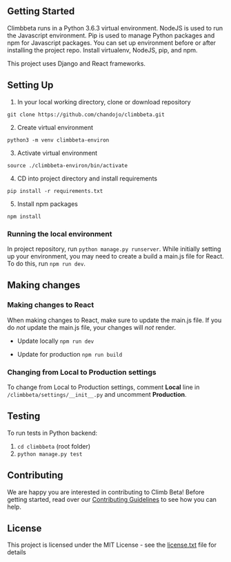 ## Getting Started

Climbbeta runs in a Python 3.6.3 virtual environment. NodeJS is used to run the Javascript environment. Pip is used to manage Python packages and npm for Javascript packages. You can set up environment before or after installing the project repo. Install virtualenv, NodeJS, pip, and npm.

This project uses Django and React frameworks.

## Setting Up

1. In your local working directory, clone or download repository

  `git clone https://github.com/chandojo/climbbeta.git`

2. Create virtual environment

  `python3 -m venv climbbeta-environ`

3. Activate virtual environment

  `source ./climbbeta-environ/bin/activate`

4. CD into project directory and install requirements

  `pip install -r requirements.txt`

5. Install npm packages

  `npm install`


### Running the local environment

In project repository, run `python manage.py runserver`.  While initially setting up your environment, you may need to create a build a main.js file for React.  To do this, run `npm run dev`.

## Making changes

### Making changes to React

When making changes to React, make sure to update the main.js file.  If you do *not* update the main.js file, your changes will *not* render.     

- Update locally
  `npm run dev`

- Update for production
  `npm run build`

### Changing from Local to Production settings

To change from Local to Production settings, comment __Local__ line in `/climbbeta/settings/__init__.py` and uncomment __Production__.

## Testing
To run tests in Python backend:
1. `cd climbbeta` (root folder)
2. `python manage.py test`


## Contributing

We are happy you are interested in contributing to Climb Beta! Before getting started, read over our [Contributing Guidelines](CONTRIBUTING.md) to see how you can help.

## License

This project is licensed under the MIT License - see the [license.txt](license.txt) file for details
